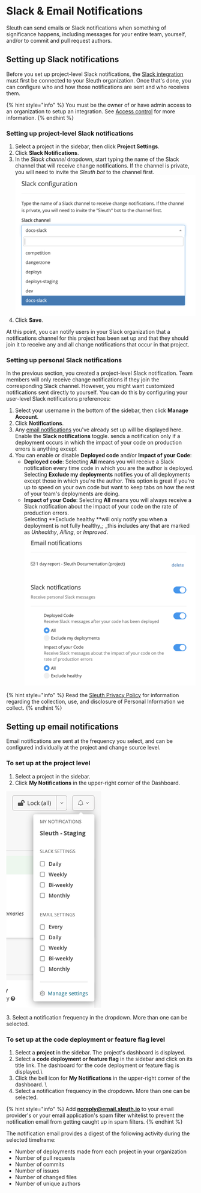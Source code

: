 # Slack & Email Notifications

Sleuth can send emails or Slack notifications when something of significance happens, including messages for your entire team, yourself, and/or to commit and pull request authors.

## Setting up Slack notifications

Before you set up project-level Slack notifications, the [Slack integration](../../integrations-1/slack.md#about-the-integration) must first be connected to your Sleuth organization. Once that's done, you can configure who and how those notifications are sent and who receives them.

{% hint style="info" %}
You must be the owner of or have admin access to an organization to setup an integration. See [Access control](../../settings/access-control.md) for more information.
{% endhint %}

### Setting up project-level Slack notifications

1. Select a project in the sidebar, then click **Project Settings**.
2. Click **Slack Notifications**.
3. In the _Slack channel_ dropdown, start typing the name of the Slack channel that will receive change notifications. If the channel is private, you will need to invite the _Sleuth bot_ to the channel first.\
   ![](../../.gitbook/assets/slack-config-channels.png)
4. Click **Save**.

At this point, you can notify users in your Slack organization that a notifications channel for this project has been set up and that they should join it to receive any and all change notifications that occur in that project.

### Setting up personal Slack notifications

In the previous section, you created a project-level Slack notification. Team members will only receive change notifications if they join the corresponding Slack channel. However, you might want customized notifications sent directly to yourself. You can do this by configuring your user-level Slack notifications preferences:

1. Select your username in the bottom of the sidebar, then click **Manage Account**.
2. Click **Notifications**.
3. Any [email notifications](notifications.md#setting-up-email-notifications) you've already set up will be displayed here. Enable the **Slack notifications** toggle. sends a notification only if a deployment occurs in which the impact of your code on production errors is anything except
4. You can enable or disable **Deployed code** and/or **Impact of your Code**:
   * **Deployed code**: Selecting **All** means you will receive a Slack notification every time code in which you are the author is deployed.\
     Selecting **Exclude my deployments** notifies you of all deployments except those in which you're the author. This option is great if you're up to speed on your own code but want to keep tabs on how the rest of your team's deployments are doing.
   * **Impact of your Code**: Selecting **All** means you will always receive a Slack notification about the impact of your code on the rate of production errors.\
     Selecting \*\*Exclude healthy \*\*will only notify you when a deployment is not fully healthy\_; \_this includes any that are marked as _Unhealthy_, _Ailing_, or _Improved_.\
     ![](../../.gitbook/assets/notifications-slack-notifications-setup.png)

{% hint style="info" %}
Read the [Sleuth Privacy Policy](https://www.sleuth.io/privacy) for information regarding the collection, use, and disclosure of Personal Information we collect.
{% endhint %}

## Setting up email notifications

Email notifications are sent at the frequency you select, and can be configured individually at the project and change source level.

### To set up at the project level

1. Select a project in the sidebar.
2. Click **My Notifications** in the upper-right corner of the Dashboard.

![](<../../.gitbook/assets/sleuth-sleuth-command-center-sleuth-2021-02-12-13-24-06 (1) (1).png>)

3\. Select a notification frequency in the dropdown. More than one can be selected.

### To set up at the code deployment or feature flag level

1. Select a **project** in the sidebar. The project's dashboard is displayed.
2. Select a **code deployment or feature flag** in the sidebar and click on its title link. The dashboard for the code deployment or feature flag is displayed.\\
3. Click the bell icon for **My Notifications** in the upper-right corner of the dashboard. \\
4. Select a notification frequency in the dropdown. More than one can be selected.

{% hint style="info" %}
Add **noreply@email.sleuth.io** to your email provider's or your email application's spam filter whitelist to prevent the notification email from getting caught up in spam filters.
{% endhint %}

The notification email provides a digest of the following activity during the selected timeframe:

* Number of deployments made from each project in your organization
* Number of pull requests
* Number of commits
* Number of issues
* Number of changed files
* Number of unique authors
